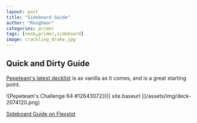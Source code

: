 ```yaml
---
layout: post
title: "Sideboard Guide"
author: "Roughmar"
categories: primer
tags: [noob,primer,sideboard]
image: crackling_drake.jpg
---
```


## Quick and Dirty Guide

[Pepeteam's latest decklist](https://mtgdecks.net/Pioneer/izzet-phoenix-decklist-by-pepeteam-2074120) is as vanilla as it comes, and is a great starting point.

![Pepeteam's Challenge 64 #12643072]({{ site.baseurl }}/assets/img/deck-2074120.png)

[Sideboard Guide on Flexslot](https://flexslot.gg/sideboards/3618/view)
